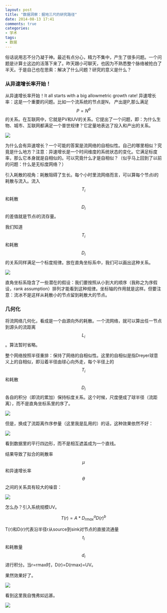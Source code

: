 ```yaml
---
layout: post
title: "数据洞察：掘地三尺的研究路径"
date: 2014-08-13 17:41
comments: true
categories:
- 学术
tags:
- 数据
---
```



俗话说用志不分乃凝于神。最近有点分心，精力不集中，产生了很多问题。一个问题是计算士这边的活落下来了。昨天跟小可聊天，也因为不熟悉整个脉络被抢白了半天。于是自己也在思索：解决了什么问题？研究的意义是什么？

### 从异速增长率开始！

从异速增长率开始！It all starts with a big allowmetric growth rate! 异速增长率：这是一个重要的问题。比如一个流系统的节点是N， 产出是P,那么满足 $$P = N^\theta$$的关系。在互联网中，它就是PV和UV的关系。它提出了一个问题，即：为什么生物、城市、互联网都满足一个普世规律？它定量地表达了投入和产出的关系。

![](http://wiki.swarma.net/images/thumb/c/c5/Allowmetric_growht_digg_36_days.png/400px-Allowmetric_growht_digg_36_days.png)


为什么会有异速增长？一个可能的答案是流网络的自相似性。自己的哪里相似？究竟是什么地方？注意：异速增长是一个时间维度的系统状态的变化。它满足标度率，那么它本身就是自相似的。可以究竟什么才是自相似？（似乎马上回到了以前的问题：什么是无标度网络？）

引入耗散的视角：耗散阻碍了生长。每个小时里流网络而言，可以算每个节点i的耗散与流入。流入$$T_{i}$$和耗散$$D_{i}$$的差值就是节点i的流存量。

我们知道$$T_{i}$$和耗散$$D_{i}$$的关系同样满足一个标度规律。放在直角坐标系中，我们可以画出这种关系。

![](http://wiki.swarma.net/images/d/d9/Dissipation_digg_36_days.png)

直角坐标系隐含了一些潜在的假设：我们要按照从小到大的顺序（我称之为序假设，rank assumption）排列才能看到这种规律。坐标轴的作用就是这样。但要注意：流冰不是这样从耗散小的节点留到耗散大的节点。

### 几何化

将流网络几何化，看成是一个由源向外的耗散。一个流网络，就可以算出任一节点到源头的流距离$$L_{i}$$。算法暂时省略。

整个网络按照半径重排：保持了网络的自相似性。这里的自相似是指Dreyer球意义上的自相似，即沿着半径由球心向外走，每个半径上的$$T_{i}$$和耗散$$D_{i}$$各自的积分（即流的累加）保持标度关系。这个时候，尺度便成了球半径（流距离），而不是直角坐标系里的序了。

![](http://wiki.swarma.net/images/thumb/5/58/Hour23.png/400px-Hour23.png)


但是，换成了流距离作序参量（这里我是乱用的）的话，这种效果依然不好：

![](http://wiki.swarma.net/images/thumb/8/84/Les.png/800px-Les.png)

看到数据里的平行四边形，而不是相互遮盖成为一个直线。

结果导致了拟合的耗散率$$\mu$$和异速增长率$$\theta$$之间的关系具有较大的噪音：

![](http://wiki.swarma.net/images/thumb/c/ce/MuAndTheta.png/600px-MuAndTheta.png)

怎么办？引入系统规模UV。

$$
T(r) = A*D_{rmax}^aD(r)^b
$$

T(r)和D(r)代表沿半径r从source到sink对节点的直接流通量$$t_{i}$$和耗散量$$d_{i}$$进行积分。当r=rmax时，D(r)=D(rmax)=UV。

果然效果好了。

![](http://wiki.swarma.net/images/thumb/c/c1/Dreyerballscaling.png/800px-Dreyerballscaling.png)

看到这里我自愧弗如远甚。

![](http://wiki.swarma.net/images/7/7e/Addjustedthetaprediction.png)
